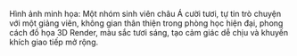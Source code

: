 Hình ảnh minh họa: Một nhóm sinh viên châu Á cười tươi, tự tin trò chuyện với một giảng viên, không gian thân thiện trong phòng học hiện đại, phong cách đồ họa 3D Render, màu sắc tươi sáng, tạo cảm giác dễ chịu và khuyến khích giao tiếp mở rộng.